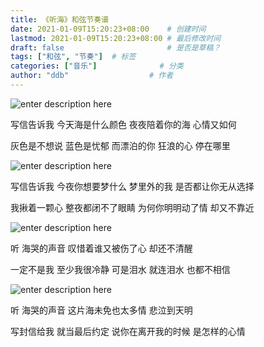 ```yaml
---
title: 《听海》和弦节奏谱
date: 2021-01-09T15:20:23+08:00    # 创建时间
lastmod: 2021-01-09T15:20:23+08:00 # 最后修改时间
draft: false                       # 是否是草稿？
tags: ["和弦", "节奏"]  # 标签
categories: ["音乐"]              # 分类
author: "ddb"                  # 作者
---
```



![enter description here](https://cdn.jsdelivr.net/gh/huangxd-/imges/小书匠/1610176885009.png)

写信告诉我 今天海是什么颜色 夜夜陪着你的海 心情又如何

灰色是不想说 蓝色是忧郁 而漂泊的你 狂浪的心 停在哪里

![enter description here](https://cdn.jsdelivr.net/gh/huangxd-/imges/小书匠/1610176945217.png)

写信告诉我 今夜你想要梦什么 梦里外的我 是否都让你无从选择

我揪着一颗心 整夜都闭不了眼睛 为何你明明动了情 却又不靠近

![enter description here](https://cdn.jsdelivr.net/gh/huangxd-/imges/小书匠/1610176998425.png)

听 海哭的声音 叹惜着谁又被伤了心 却还不清醒

一定不是我 至少我很冷静 可是泪水 就连泪水 也都不相信

![enter description here](https://cdn.jsdelivr.net/gh/huangxd-/imges/小书匠/1610177044948.png)

听 海哭的声音 这片海未免也太多情 悲泣到天明

写封信给我 就当最后约定 说你在离开我的时候 是怎样的心情